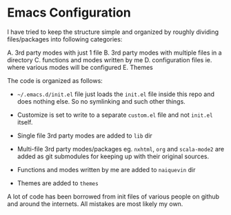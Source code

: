 # Emacs Configuration

I have tried to keep the structure simple and organized by roughly
dividing files/packages into following categories:

A. 3rd party modes with just 1 file
B. 3rd party modes with multiple files in a directory
C. functions and modes written by me
D. configuration files ie. where various modes will be configured
E. Themes

The code is organized as follows:

* `~/.emacs.d/init.el` file just loads the `init.el` file inside this
  repo and does nothing else. So no symlinking and such other things.
  
* Customize is set to write to a separate `custom.el` file and not
  `init.el` itself.
  
* Single file 3rd party modes are added to `lib` dir

* Multi-file 3rd party modes/packages eg. `nxhtml`, `org` and
  `scala-mode2` are added as git submodules for keeping up with their
  original sources.
  
* Functions and modes written by me are added to `naiquevin` dir

* Themes are added to `themes`

A lot of code has been borrowed from init files of various people on
github and around the internets. All mistakes are most likely my own.

